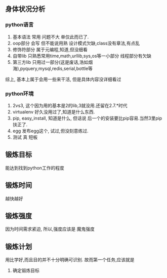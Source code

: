 身体状况分析
--
### python语言
1. 基本语法 常用 问题不大 单仅此而已了.
2. oop部分 会写 但不能说用熟 设计模式欠缺,class没有章法,有点乱
3. 修饰符部分 属于元编程,知道,但没细看
4. 自带lib 只熟悉常用time,math,urllib,sys,os等一小部分 线程部分有欠缺
5. 第三方lib 只用过一部分(这是废话,浩如烟海),pyquery,mysql,redis,serial,bottle等

综上, 基本上属于会用一些来干活, 但是具体内容没详细看过

### python环境
1. 2vs3, 这个因为用的基本是2的lib,3就没用.还留在2.7.*时代
2. virtualenv 好久没用过了,知道是什么东西.
3. pip, easy_install, 知道是什么, 但话说 后一个的安装要比pip容易.当然3里pip扶正了.
4. egg  发布egg这个, 试过,但没刻意练过.
5. 测试  真 短板

锻炼目标
--------------------
能达到找到python工作的程度

锻炼时间
---------
越快越好

锻炼强度
-------------
因为时间需求紧迫, 所以,强度应该是 魔鬼强度

锻炼计划
-------------------
用比学好,而且目的并不十分明确可识别.
故而第一个任务,应该就是

1. 确定锻炼目标
